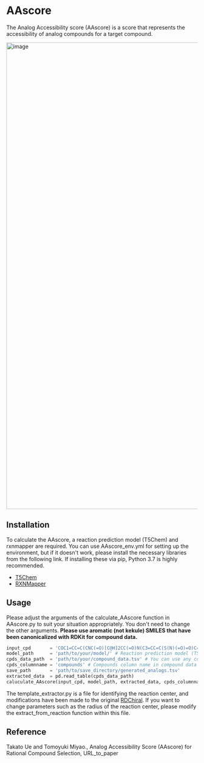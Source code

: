 # AAscore
The Analog Accessibility score (AAscore) is a score that represents the accessibility of analog compounds for a target compound.

<img width="1228" alt="image" src="https://github.com/U-T100/AAscore/assets/48980320/e2019a50-3efd-42f1-a7c8-24e40f8f2ddd">

## Installation
To calculate the AAscore, a reaction prediction model (T5Chem) and rxnmapper are required. You can use AAscore_env.yml for setting up the environment, but if it doesn't work, please install the necessary libraries from the following link. If installing these via pip, Python 3.7 is highly recommended.
- [T5Chem](https://github.com/HelloJocelynLu/t5chem)
- [RXNMapper](https://github.com/rxn4chemistry/rxnmapper)

## Usage
Please adjust the arguments of the calculate_AAscore function in AAscore.py to suit your situation appropriately. You don't need to change the other arguments. **Please use aromatic (not kekule) SMILES that have been canonicalized with RDKit for compound data.**
~~~python
input_cpd       = 'COC1=CC=C(CNC(=O)[C@H]2CC(=O)N(C3=CC=C(S(N)(=O)=O)C=C3)[C@@H]2C2=CC=C(Cl)C=C2)C=C1' # Target compound for calculating AAscore
model_path      = 'path/to/your/model/' # Reaction prediction model (T5Chem) path
cpds_data_path  = 'path/to/your/compound_data.tsv' # You can use any compound data for searching candidate reactants
cpds_columnname = 'compounds' # Compounds column name in compound data
save_path       = 'path/to/save_directory/generated_analogs.tsv'
extracted_data  = pd.read_table(cpds_data_path)
caluculate_AAscore(input_cpd, model_path, extracted_data, cpds_columnname, used_reactants_num=7, save_analogs=True, save_path=save_path)
~~~
The template_extractor.py is a file for identifying the reaction center, and modifications have been made to the original [RDChiral](https://github.com/connorcoley/rdchiral). If you want to change parameters such as the radius of the reaction center, please modify the extract_from_reaction function within this file.

## Reference
Takato Ue and Tomoyuki Miyao., Analog Accessibility Score (AAscore) for Rational Compound Selection, URL_to_paper
